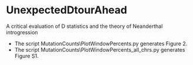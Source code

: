 # UnexpectedDtourAhead
A critical evaluation of D statistics and the theory of Neanderthal introgression

- The script MutationCounts\PlotWindowPercents.py generates Figure 2. 
- The script MutationCounts\PlotWindowPercents_all_chrs.py generates Figure S1. 

